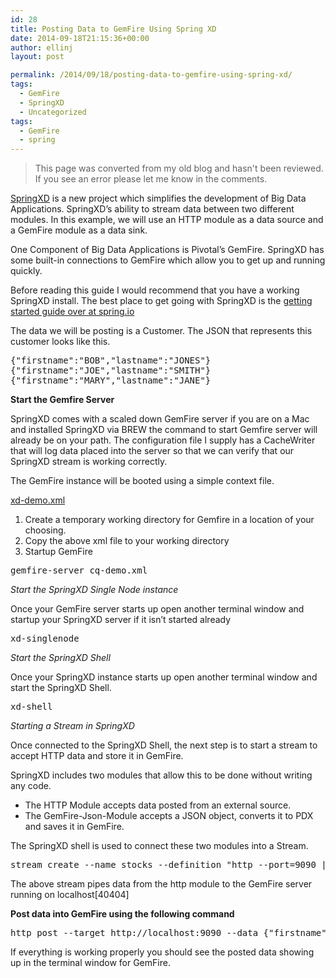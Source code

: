 ```yaml
---
id: 28
title: Posting Data to GemFire Using Spring XD
date: 2014-09-18T21:15:36+00:00
author: ellinj
layout: post

permalink: /2014/09/18/posting-data-to-gemfire-using-spring-xd/
tags:
  - GemFire
  - SpringXD
  - Uncategorized
tags:
  - GemFire
  - spring
---
```


>This page was converted from my old blog and hasn't been reviewed. If you see an error please let me know in the comments.

[SpringXD](http://projects.spring.io/spring-xd/ "Srping XD") is a new project which simplifies the development of Big Data Applications. SpringXD&#8217;s ability to stream data between two different modules. In this example, we will use an HTTP module as a data source and a GemFire module as a data sink.

One Component of Big Data Applications is Pivotal&#8217;s GemFire. SpringXD has some built-in connections to GemFire which allow you to get up and running quickly.

Before reading this guide I would recommend that you have a working SpringXD install. The best place to get going with SpringXD is the [getting started guide over at spring.io](http://spring.io/guides/gs/spring-xd/ "getting started guide over at spring.io")

The data we will be posting is a Customer. The JSON that represents this customer looks like this.

<pre class="lang:default decode:true " >{"firstname":"BOB","lastname":"JONES"}
{"firstname":"JOE","lastname":"SMITH"}
{"firstname":"MARY","lastname":"JANE"}</pre>

**Start the Gemfire Server**

SpringXD comes with a scaled down GemFire server if you are on a Mac and installed SpringXD via BREW the command to start Gemfire server will already be on your path. The configuration file I supply has a CacheWriter that will log data placed into the server so that we can verify that our SpringXD stream is working correctly.

The GemFire instance will be booted using a simple context file.

<a href="https://github.com/ellinj/gemfire-boot/blob/master/gemfire-xd/config/xd-demo.xml" title="xd-demo.xml" target="_blank">xd-demo.xml</a>

  1. Create a temporary working directory for Gemfire in a location of your choosing.
  2. Copy the above xml file to your working directory
  3. Startup GemFire</li> 

<pre class="lang:default decode:true " >gemfire-server cq-demo.xml
</pre>

_Start the SpringXD Single Node instance_

Once your GemFire server starts up open another terminal window and startup your SpringXD server if it isn&#8217;t started already

<pre class="lang:default decode:true " >xd-singlenode
</pre>

_Start the SpringXD Shell_

Once your SpringXD instance starts up open another terminal window and start the SpringXD Shell.

<pre class="lang:default decode:true " >xd-shell
</pre>

_Starting a Stream in SpringXD_

Once connected to the SpringXD Shell, the next step is to start a stream to accept HTTP data and store it in GemFire.

SpringXD includes two modules that allow this to be done without writing any code.

  * The HTTP Module accepts data posted from an external source.
  * The GemFire-Json-Module accepts a JSON object, converts it to PDX and saves it in GemFire.

The SpringXD shell is used to connect these two modules into a Stream.

<pre class="lang:default decode:true " >stream create --name stocks --definition "http --port=9090 | gemfire-json-server --regionName=Customers --keyExpression=payload.getField(&#039;lastname&#039;)" --deploy
</pre>

The above stream pipes data from the http module to the GemFire server running on localhost[40404]

**Post data into GemFire using the following command**

<pre class="lang:default decode:true " >http post --target http://localhost:9090 --data {"firstname":"BOB","lastname":"JONES"}
</pre>

If everything is working properly you should see the posted data showing up in the terminal window for GemFire.